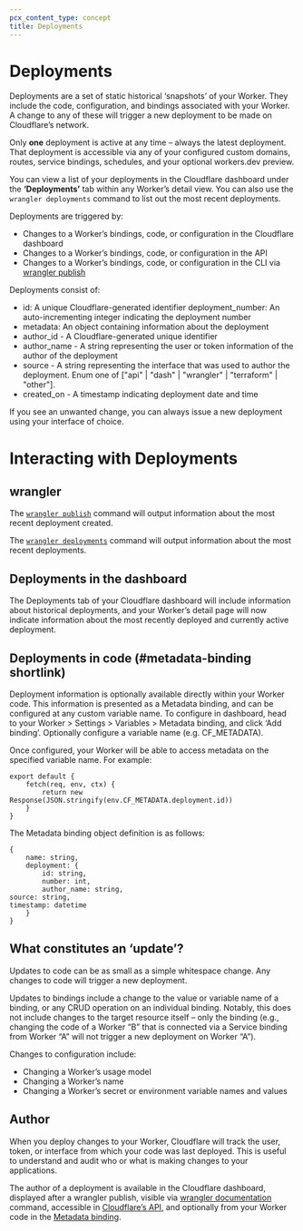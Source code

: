 ```yaml
---
pcx_content_type: concept
title: Deployments
---
```


# Deployments

Deployments are a set of static historical ‘snapshots’ of your Worker. They include the code, configuration, and bindings associated with your Worker. A change to any of these will trigger a new deployment to be made on Cloudflare’s network.

Only **one** deployment is active at any time – always the latest deployment. That deployment is accessible via any of your configured custom domains, routes, service bindings, schedules, and your optional workers.dev preview.

You can view a list of your deployments in the Cloudflare dashboard under the **‘Deployments’** tab within any Worker’s detail view. You can also use the `wrangler deployments` command to list out the most recent deployments.

Deployments are triggered by:
* Changes to a Worker’s bindings, code, or configuration in the Cloudflare dashboard
* Changes to a Worker’s bindings, code, or configuration in the API
* Changes to a Worker’s bindings, code, or configuration in the CLI via [wrangler publish](/workers/wrangler/commands#publish)

Deployments consist of:
* id: A unique Cloudflare-generated identifier
deployment_number: An auto-incrementing integer indicating the deployment number
* metadata: An object containing information about the deployment
* author_id - A Cloudflare-generated unique identifier
* author_name - A string representing the user or token information of the author of the deployment
* source - A string representing the interface that was used to author the deployment. Enum one of ["api" | "dash" | "wrangler" | "terraform" | "other"].
* created_on - A timestamp indicating deployment date and time

If you see an unwanted change, you can always issue a new deployment using your interface of choice.

# Interacting with Deployments
## wrangler

The [`wrangler publish`](/workers/wrangler/commands#publish) command will output information about the most recent deployment created.

The [`wrangler deployments`](/workers/wrangler/commands#deployments) command will output information about the most recent deployments.

## Deployments in the dashboard

The Deployments tab of your Cloudflare dashboard will include information about historical deployments, and your Worker’s detail page will now indicate information about the most recently deployed and currently active deployment.

## Deployments in code (#metadata-binding shortlink)

Deployment information is optionally available directly within your Worker code. This information is presented as a Metadata binding, and can be configured at any custom variable name. To configure in dashboard, head to your Worker > Settings > Variables > Metadata binding, and click ‘Add binding’. Optionally configure a variable name (e.g. CF_METADATA).

Once configured, your Worker will be able to access metadata on the specified variable name. For example:

```
export default {
	fetch(req, env, ctx) {
		return new Response(JSON.stringify(env.CF_METADATA.deployment.id))
	}
}
```

The Metadata binding object definition is as follows:

```
{
	name: string,
	deployment: {
		id: string,
		number: int,
		author_name: string,
source: string,
timestamp: datetime
	}
}
```

## What constitutes an ‘update’?

Updates to code can be as small as a simple whitespace change. Any changes to code will trigger a new deployment.

Updates to bindings include a change to the value or variable name of a binding, or any CRUD operation on an individual binding. Notably, this does not include changes to the target resource itself – only the binding (e.g., changing the code of a Worker “B” that is connected via a Service binding from Worker “A” will not trigger a new deployment on Worker “A”).

Changes to configuration include:
* Changing a Worker’s usage model
* Changing a Worker’s name
* Changing a Worker’s secret or environment variable names and values

## Author

When you deploy changes to your Worker, Cloudflare will track the user, token, or interface from which your code was last deployed. This is useful to understand and audit who or what is making changes to your applications.

The author of a deployment is available in the Cloudflare dashboard, displayed after a wrangler publish, visible via [wrangler documentation](/workers/wrangler/commands#deployments) command, accessible in [Cloudflare’s API](/link/to/api/docs), and optionally from your Worker code in the [Metadata binding](/workers/platform/deployments#metadata-binding).
